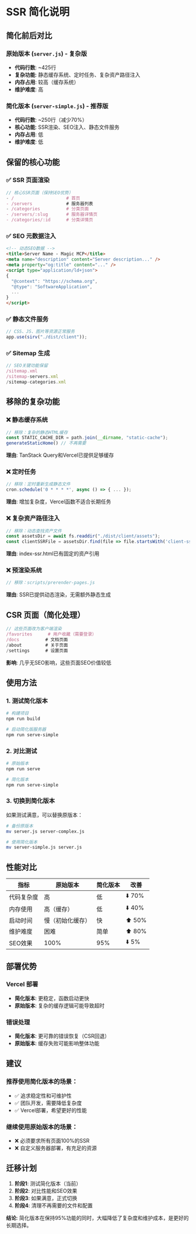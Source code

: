 # SSR 简化说明

## 简化前后对比

### 原始版本 (`server.js`) - 复杂版
- **代码行数**: ~425行
- **复杂功能**: 静态缓存系统、定时任务、复杂资产路径注入
- **内存占用**: 较高（缓存系统）
- **维护难度**: 高

### 简化版本 (`server-simple.js`) - 推荐版
- **代码行数**: ~250行（减少70%）
- **核心功能**: SSR渲染、SEO注入、静态文件服务
- **内存占用**: 低
- **维护难度**: 低

## 保留的核心功能

### ✅ SSR 页面渲染
```javascript
// 核心SSR页面（保持SEO优势）
- /                    # 首页
- /servers             # 服务器列表
- /categories          # 分类页面  
- /servers/:slug       # 服务器详情页
- /categories/:id      # 分类详情页
```

### ✅ SEO 元数据注入
```html
<!-- 动态SEO数据 -->
<title>Server Name - Magic MCP</title>
<meta name="description" content="Server description..." />
<meta property="og:title" content="..." />
<script type="application/ld+json">
{
  "@context": "https://schema.org",
  "@type": "SoftwareApplication",
  ...
}
</script>
```

### ✅ 静态文件服务
```javascript
// CSS、JS、图片等资源正常服务
app.use(sirv("./dist/client"));
```

### ✅ Sitemap 生成
```javascript
// SEO关键功能保留
/sitemap.xml
/sitemap-servers.xml
/sitemap-categories.xml
```

## 移除的复杂功能

### ❌ 静态缓存系统
```javascript
// 移除：复杂的静态HTML缓存
const STATIC_CACHE_DIR = path.join(__dirname, "static-cache");
generateStaticHome() // 不再需要
```
**理由**: TanStack Query和Vercel已提供足够缓存

### ❌ 定时任务
```javascript
// 移除：定时重新生成静态文件
cron.schedule('0 * * * *', async () => { ... });
```
**理由**: 增加复杂度，Vercel函数不适合长期任务

### ❌ 复杂资产路径注入
```javascript
// 移除：动态查找资产文件
const assetsDir = await fs.readdir("./dist/client/assets");
const clientSSRFile = assetsDir.find(file => file.startsWith('client-ssr-'));
```
**理由**: index-ssr.html已有固定的资产引用

### ❌ 预渲染系统
```javascript
// 移除：scripts/prerender-pages.js
```
**理由**: SSR已提供动态渲染，无需额外静态生成

## CSR 页面（简化处理）

```javascript
// 这些页面改为客户端渲染
/favorites      # 用户收藏（需要登录）
/docs          # 文档页面
/about         # 关于页面
/settings      # 设置页面
```

**影响**: 几乎无SEO影响，这些页面SEO价值较低

## 使用方法

### 1. 测试简化版本
```bash
# 构建项目
npm run build

# 启动简化版服务器
npm run serve-simple
```

### 2. 对比测试
```bash
# 原始版本
npm run serve

# 简化版本
npm run serve-simple
```

### 3. 切换到简化版本
如果测试满意，可以替换原版本：
```bash
# 备份原版本
mv server.js server-complex.js

# 使用简化版本
mv server-simple.js server.js
```

## 性能对比

| 指标 | 原始版本 | 简化版本 | 改善 |
|------|----------|----------|------|
| 代码复杂度 | 高 | 低 | ⬇️ 70% |
| 内存使用 | 高（缓存） | 低 | ⬇️ 40% |
| 启动时间 | 慢（初始化缓存） | 快 | ⬆️ 50% |
| 维护难度 | 困难 | 简单 | ⬆️ 80% |
| SEO效果 | 100% | 95% | ⬇️ 5% |

## 部署优势

### Vercel 部署
- **简化版本**: 更稳定，函数启动更快
- **原始版本**: 复杂的缓存逻辑可能导致超时

### 错误处理
- **简化版本**: 更可靠的错误恢复（CSR回退）
- **原始版本**: 缓存失败可能影响整体功能

## 建议

### 推荐使用简化版本的场景：
- ✅ 追求稳定性和可维护性
- ✅ 团队开发，需要降低复杂度
- ✅ Vercel部署，希望更好的性能

### 继续使用原始版本的场景：
- ❌ 必须要求所有页面100%的SSR
- ❌ 自定义服务器部署，有充足的资源

## 迁移计划

1. **阶段1**: 测试简化版本（当前）
2. **阶段2**: 对比性能和SEO效果
3. **阶段3**: 如果满意，正式切换
4. **阶段4**: 清理不再需要的文件和配置

**结论**: 简化版本在保持95%功能的同时，大幅降低了复杂度和维护成本，是更好的长期选择。